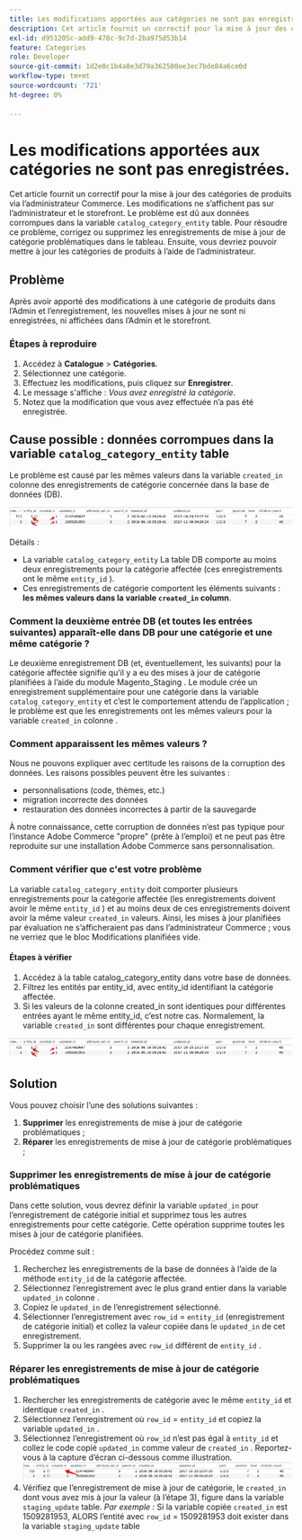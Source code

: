 ```yaml
---
title: Les modifications apportées aux catégories ne sont pas enregistrées.
description: Cet article fournit un correctif pour la mise à jour des catégories de produits via l’administrateur Commerce. Les modifications ne s’affichent pas sur l’administrateur et le storefront. Le problème est dû aux données corrompues de la table `catalog_category_entity`. Pour résoudre ce problème, corrigez ou supprimez les enregistrements de mise à jour de catégorie problématiques dans le tableau. Ensuite, vous devriez pouvoir mettre à jour les catégories de produits à l’aide de l’administrateur.
exl-id: d951205c-add9-478c-9c7d-2ba975d53b14
feature: Categories
role: Developer
source-git-commit: 1d2e0c1b4a8e3d79a362500ee3ec7bde84a6ce0d
workflow-type: tm+mt
source-wordcount: '721'
ht-degree: 0%

---
```


# Les modifications apportées aux catégories ne sont pas enregistrées.

Cet article fournit un correctif pour la mise à jour des catégories de produits via l’administrateur Commerce. Les modifications ne s’affichent pas sur l’administrateur et le storefront. Le problème est dû aux données corrompues dans la variable `catalog_category_entity` table. Pour résoudre ce problème, corrigez ou supprimez les enregistrements de mise à jour de catégorie problématiques dans le tableau. Ensuite, vous devriez pouvoir mettre à jour les catégories de produits à l’aide de l’administrateur.

## Problème

Après avoir apporté des modifications à une catégorie de produits dans l’Admin et l’enregistrement, les nouvelles mises à jour ne sont ni enregistrées, ni affichées dans l’Admin et le storefront.

### Étapes à reproduire

1. Accédez à **Catalogue** > **Catégories**.
1. Sélectionnez une catégorie.
1. Effectuez les modifications, puis cliquez sur **Enregistrer**.
1. Le message s&#39;affiche : *Vous avez enregistré la catégorie*.
1. Notez que la modification que vous avez effectuée n’a pas été enregistrée.

## Cause possible : données corrompues dans la variable `catalog_category_entity` table

Le problème est causé par les mêmes valeurs dans la variable `created_in` colonne des enregistrements de catégorie concernée dans la base de données (DB).

![Données endommagées dans la table catalog_category_entity](assets/catalog_category_entity.png)

Détails :

* La variable `catalog_category_entity` La table DB comporte au moins deux enregistrements pour la catégorie affectée (ces enregistrements ont le même `entity_id` ).
* Ces enregistrements de catégorie comportent les éléments suivants : **les mêmes valeurs dans la variable `created_in` column**.

### Comment la deuxième entrée DB (et toutes les entrées suivantes) apparaît-elle dans DB pour une catégorie et une même catégorie ?

Le deuxième enregistrement DB (et, éventuellement, les suivants) pour la catégorie affectée signifie qu’il y a eu des mises à jour de catégorie planifiées à l’aide du module Magento\_Staging . Le module crée un enregistrement supplémentaire pour une catégorie dans la variable `catalog_category_entity` et c’est le comportement attendu de l’application ; le problème est que les enregistrements ont les mêmes valeurs pour la variable `created_in` colonne .

### Comment apparaissent les mêmes valeurs ?

Nous ne pouvons expliquer avec certitude les raisons de la corruption des données. Les raisons possibles peuvent être les suivantes :

* personnalisations (code, thèmes, etc.)
* migration incorrecte des données
* restauration des données incorrectes à partir de la sauvegarde

À notre connaissance, cette corruption de données n’est pas typique pour l’instance Adobe Commerce &quot;propre&quot; (prête à l’emploi) et ne peut pas être reproduite sur une installation Adobe Commerce sans personnalisation.

### Comment vérifier que c&#39;est votre problème

La variable `catalog_category_entity` doit comporter plusieurs enregistrements pour la catégorie affectée (les enregistrements doivent avoir le même `entity_id` ) et au moins deux de ces enregistrements doivent avoir la même valeur `created_in` valeurs. Ainsi, les mises à jour planifiées par évaluation ne s’afficheraient pas dans l’administrateur Commerce ; vous ne verriez que le bloc Modifications planifiées vide.

#### Étapes à vérifier

1. Accédez à la table catalog\_category\_entity dans votre base de données.
1. Filtrez les entités par entity\_id, avec entity\_id identifiant la catégorie affectée.
1. Si les valeurs de la colonne created\_in sont identiques pour différentes entrées ayant le même entity\_id, c’est notre cas. Normalement, la variable `created_in` sont différentes pour chaque enregistrement.

![Données endommagées dans la table catalog_category_entity](assets/catalog_category_entity.png)

## Solution

Vous pouvez choisir l’une des solutions suivantes :

1. **Supprimer** les enregistrements de mise à jour de catégorie problématiques ;
1. **Réparer** les enregistrements de mise à jour de catégorie problématiques ;

### Supprimer les enregistrements de mise à jour de catégorie problématiques

Dans cette solution, vous devrez définir la variable `updated_in` pour l’enregistrement de catégorie initial et supprimez tous les autres enregistrements pour cette catégorie. Cette opération supprime toutes les mises à jour de catégorie planifiées.

Procédez comme suit :

1. Recherchez les enregistrements de la base de données à l’aide de la méthode `entity_id` de la catégorie affectée.
1. Sélectionnez l’enregistrement avec le plus grand entier dans la variable `updated_in` colonne .
1. Copiez le `updated_in` de l’enregistrement sélectionné.
1. Sélectionner l’enregistrement avec `row_id` = `entity_id` (enregistrement de catégorie initial) et collez la valeur copiée dans le `updated_in` de cet enregistrement.
1. Supprimer la ou les rangées avec `row_id` différent de `entity_id` .

### Réparer les enregistrements de mise à jour de catégorie problématiques

1. Rechercher les enregistrements de catégorie avec le même `entity_id` et identique `created_in` .
1. Sélectionnez l’enregistrement où `row_id` = `entity_id` et copiez la variable `updated_in` .
1. Sélectionnez l’enregistrement où `row_id` n’est pas égal à `entity_id` et collez le code copié `updated_in` comme valeur de `created_in` . Reportez-vous à la capture d’écran ci-dessous comme illustration.    ![Copie du fichier created_in value.png](assets/copy_created-in_value.png)
1. Vérifiez que l’enregistrement de mise à jour de catégorie, le `created_in` dont vous avez mis à jour la valeur (à l’étape 3), figure dans la variable `staging_update` table. *Par exemple :* Si la variable copiée `created_in` est 1509281953, ALORS l’entité avec `row_id` = 1509281953 doit exister dans la variable `staging_update` table
